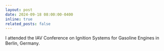 ```yaml
---
layout: post
date: 2024-09-18 08:00:00-0400
inline: true
related_posts: false
---
```


I attended the IAV Conference on Ignition Systems for Gasoline Engines in Berlin, Germany.